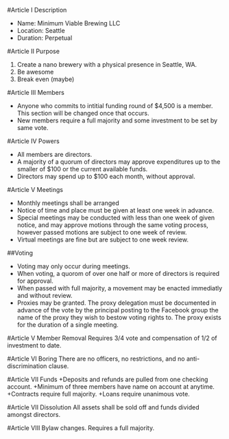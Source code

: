#Article I Description
* Name: Minimum Viable Brewing LLC
* Location: Seattle
* Duration: Perpetual

#Article II Purpose
1. Create a nano brewery with a physical presence in Seattle, WA.
2. Be awesome
3. Break even (maybe) 

#Article III Members
+ Anyone who commits to intitial funding round of $4,500 is a member. This section will be changed once that occurs. 
+ New members require a full majority and some investment to be set by same vote. 

#Article IV Powers
+ All members are directors.
+ A majority of a quorum of directors may approve expenditures up to the smaller of $100 or the current available funds.
+ Directors may spend up to $100 each month, without approval.

#Article V Meetings
+ Monthly meetings shall be arranged
+ Notice of time and place must be given at least one week in advance.
+ Special meetings may be conducted with less than one week of given notice, and may approve motions through the same voting process, however passed motions are subject to one week of review.
+ Virtual meetings are fine but are subject to one week review.

##Voting
+ Voting may only occur during meetings.
+ When voting, a quorom of over one half or more of directors is required for approval.
+ When passed with full majority, a movement may be enacted immediatly and without review.
+ Proxies may be granted. The proxy delegation must be documented in advance of the vote by the principal posting to the Facebook group the name of the proxy they wish to bestow voting rights to. The proxy exists for the duration of a single meeting.

#Article V Member Removal 
Requires 3/4 vote and compensation of 1/2 of investment to date.

#Article VI Boring
There are no officers, no restrictions, and no anti-discrimination clause.

#Article VII Funds
+Deposits and refunds are pulled from one checking account.
+Minimum of three members have name on account at anytime.
+Contracts require full majority.
+Loans require unanimous vote.

#Article VII Dissolution
All assets shall be sold off and funds divided amongst directors.

#Article VIII Bylaw changes.
Requires a full majority.
